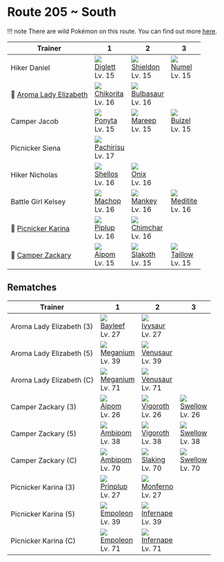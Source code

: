# Route 205 ~ South

!!! note
    There are wild Pokémon on this route. You can find out more [here](../../wild_pokemon/route_205__south/).


Trainer                                     | 1                                 | 2                                 | 3
---                                         | ---                               | ---                               | ---
Hiker Daniel                                | ![][050]<br>[Diglett]<br>Lv. 15   | ![][410]<br>[Shieldon]<br>Lv. 15  | ![][322]<br>[Numel]<br>Lv. 15
:repeat: [Aroma Lady Elizabeth](#rematches) | ![][152]<br>[Chikorita]<br>Lv. 16 | ![][001]<br>[Bulbasaur]<br>Lv. 16 | &nbsp;
Camper Jacob                                | ![][077]<br>[Ponyta]<br>Lv. 15    | ![][179]<br>[Mareep]<br>Lv. 15    | ![][418]<br>[Buizel]<br>Lv. 15
Picnicker Siena                             | ![][417]<br>[Pachirisu]<br>Lv. 17 | &nbsp;                            | &nbsp;
Hiker Nicholas                              | ![][422]<br>[Shellos]<br>Lv. 16   | ![][095]<br>[Onix]<br>Lv. 16      | &nbsp;
Battle Girl Kelsey                          | ![][066]<br>[Machop]<br>Lv. 16    | ![][056]<br>[Mankey]<br>Lv. 16    | ![][307]<br>[Meditite]<br>Lv. 16
:repeat: [Picnicker Karina](#rematches)     | ![][393]<br>[Piplup]<br>Lv. 16    | ![][390]<br>[Chimchar]<br>Lv. 16  | &nbsp;
:repeat: [Camper Zackary](#rematches)       | ![][190]<br>[Aipom]<br>Lv. 15     | ![][287]<br>[Slakoth]<br>Lv. 15   | ![][276]<br>[Taillow]<br>Lv. 15

## Rematches

Trainer                  | 1                                | 2                                 | 3
---                      | ---                              | ---                               | ---
Aroma Lady Elizabeth (3) | ![][153]<br>[Bayleef]<br>Lv. 27  | ![][002]<br>[Ivysaur]<br>Lv. 27   | &nbsp;
Aroma Lady Elizabeth (5) | ![][154]<br>[Meganium]<br>Lv. 39 | ![][003]<br>[Venusaur]<br>Lv. 39  | &nbsp;
Aroma Lady Elizabeth (C) | ![][154]<br>[Meganium]<br>Lv. 71 | ![][003]<br>[Venusaur]<br>Lv. 71  | &nbsp;
Camper Zackary (3)       | ![][190]<br>[Aipom]<br>Lv. 26    | ![][288]<br>[Vigoroth]<br>Lv. 26  | ![][277]<br>[Swellow]<br>Lv. 26
Camper Zackary (5)       | ![][424]<br>[Ambipom]<br>Lv. 38  | ![][288]<br>[Vigoroth]<br>Lv. 38  | ![][277]<br>[Swellow]<br>Lv. 38
Camper Zackary (C)       | ![][424]<br>[Ambipom]<br>Lv. 70  | ![][289]<br>[Slaking]<br>Lv. 70   | ![][277]<br>[Swellow]<br>Lv. 70
Picnicker Karina (3)     | ![][394]<br>[Prinplup]<br>Lv. 27 | ![][391]<br>[Monferno]<br>Lv. 27  | &nbsp;
Picnicker Karina (5)     | ![][395]<br>[Empoleon]<br>Lv. 39 | ![][392]<br>[Infernape]<br>Lv. 39 | &nbsp;
Picnicker Karina (C)     | ![][395]<br>[Empoleon]<br>Lv. 71 | ![][392]<br>[Infernape]<br>Lv. 71 | &nbsp;

[Bulbasaur]: ../../pokemon_changes/001/
[Ivysaur]: ../../pokemon_changes/002/
[Venusaur]: ../../pokemon_changes/003/
[Diglett]: ../../pokemon_changes/050/
[Mankey]: ../../pokemon_changes/056/
[Machop]: ../../pokemon_changes/066/
[Ponyta]: ../../pokemon_changes/077/
[Onix]: ../../pokemon_changes/095/
[Chikorita]: ../../pokemon_changes/152/
[Bayleef]: ../../pokemon_changes/153/
[Meganium]: ../../pokemon_changes/154/
[Mareep]: ../../pokemon_changes/179/
[Aipom]: ../../pokemon_changes/190/
[Taillow]: ../../pokemon_changes/276/
[Swellow]: ../../pokemon_changes/277/
[Slakoth]: ../../pokemon_changes/287/
[Vigoroth]: ../../pokemon_changes/288/
[Slaking]: ../../pokemon_changes/289/
[Meditite]: ../../pokemon_changes/307/
[Numel]: ../../pokemon_changes/322/
[Chimchar]: ../../pokemon_changes/390/
[Monferno]: ../../pokemon_changes/391/
[Infernape]: ../../pokemon_changes/392/
[Piplup]: ../../pokemon_changes/393/
[Prinplup]: ../../pokemon_changes/394/
[Empoleon]: ../../pokemon_changes/395/
[Shieldon]: ../../pokemon_changes/410/
[Pachirisu]: ../../pokemon_changes/417/
[Buizel]: ../../pokemon_changes/418/
[Shellos]: ../../pokemon_changes/422/
[Ambipom]: ../../pokemon_changes/424/
[001]: ../img/pokemon/001.png
[002]: ../img/pokemon/002.png
[003]: ../img/pokemon/003.png
[050]: ../img/pokemon/050.png
[056]: ../img/pokemon/056.png
[066]: ../img/pokemon/066.png
[077]: ../img/pokemon/077.png
[095]: ../img/pokemon/095.png
[152]: ../img/pokemon/152.png
[153]: ../img/pokemon/153.png
[154]: ../img/pokemon/154.png
[179]: ../img/pokemon/179.png
[190]: ../img/pokemon/190.png
[276]: ../img/pokemon/276.png
[277]: ../img/pokemon/277.png
[287]: ../img/pokemon/287.png
[288]: ../img/pokemon/288.png
[289]: ../img/pokemon/289.png
[307]: ../img/pokemon/307.png
[322]: ../img/pokemon/322.png
[390]: ../img/pokemon/390.png
[391]: ../img/pokemon/391.png
[392]: ../img/pokemon/392.png
[393]: ../img/pokemon/393.png
[394]: ../img/pokemon/394.png
[395]: ../img/pokemon/395.png
[410]: ../img/pokemon/410.png
[417]: ../img/pokemon/417.png
[418]: ../img/pokemon/418.png
[422]: ../img/pokemon/422.png
[424]: ../img/pokemon/424.png

